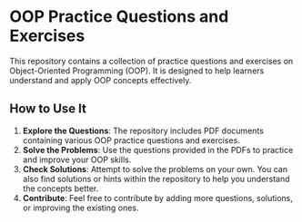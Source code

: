 # OOP Practice Questions and Exercises

This repository contains a collection of practice questions and exercises on Object-Oriented Programming (OOP). It is designed to help learners understand and apply OOP concepts effectively.

## How to Use It

1. **Explore the Questions**: The repository includes PDF documents containing various OOP practice questions and exercises.
2. **Solve the Problems**: Use the questions provided in the PDFs to practice and improve your OOP skills.
3. **Check Solutions**: Attempt to solve the problems on your own. You can also find solutions or hints within the repository to help you understand the concepts better.
4. **Contribute**: Feel free to contribute by adding more questions, solutions, or improving the existing ones.

